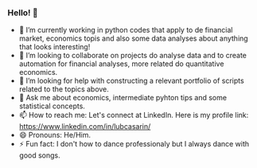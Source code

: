 ### Hello! 👋

- 🔭 I’m currently working in python codes that apply to de financial market, economics topis and also some data analyses about anything that looks interesting!
- 👯 I’m looking to collaborate on projects do analyse data and to create automation for financial analyses, more related do quantitative economics.
- 🤔 I’m looking for help with constructing a relevant portfolio of scripts related to the topics above.
- 💬 Ask me about economics, intermediate pyhton tips and some statistical concepts.
- 📫 How to reach me: Let's connect at LinkedIn. Here is my profile link: https://www.linkedin.com/in/lubcasarin/
- 😄 Pronouns: He/Him.
- ⚡ Fun fact: I don't how to dance professionaly but I always dance with good songs.

